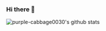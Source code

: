 ### Hi there 👋

<!--
**purple-cabbage0030/purple-cabbage0030** is a ✨ _special_ ✨ repository because its `README.md` (this file) appears on your GitHub profile.

Here are some ideas to get you started:

- 🔭 I’m currently working on ...
- 🌱 I’m currently learning ...
- 👯 I’m looking to collaborate on ...
- 🤔 I’m looking for help with ...
- 💬 Ask me about ...
- 📫 How to reach me: ...
- 😄 Pronouns: ...
- ⚡ Fun fact: ...
-->


![purple-cabbage0030's github stats](https://github-readme-stats.vercel.app/api?username=purple-cabbage0030&show_icons=true&theme=dark)

